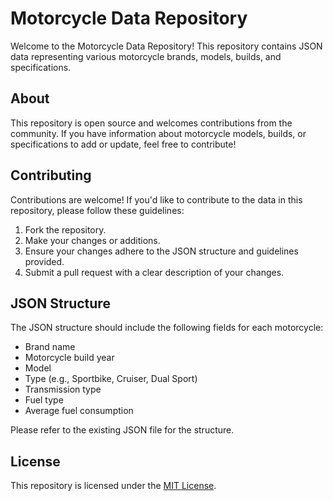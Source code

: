 # Motorcycle Data Repository

Welcome to the Motorcycle Data Repository! This repository contains JSON data representing various motorcycle brands, models, builds, and specifications.

## About
This repository is open source and welcomes contributions from the community. If you have information about motorcycle models, builds, or specifications to add or update, feel free to contribute!

## Contributing
Contributions are welcome! If you'd like to contribute to the data in this repository, please follow these guidelines:

1. Fork the repository.
2. Make your changes or additions.
3. Ensure your changes adhere to the JSON structure and guidelines provided.
4. Submit a pull request with a clear description of your changes.

## JSON Structure
The JSON structure should include the following fields for each motorcycle:
- Brand name
- Motorcycle build year
- Model
- Type (e.g., Sportbike, Cruiser, Dual Sport)
- Transmission type
- Fuel type
- Average fuel consumption

Please refer to the existing JSON file for the structure.

## License
This repository is licensed under the [MIT License](LICENSE).
